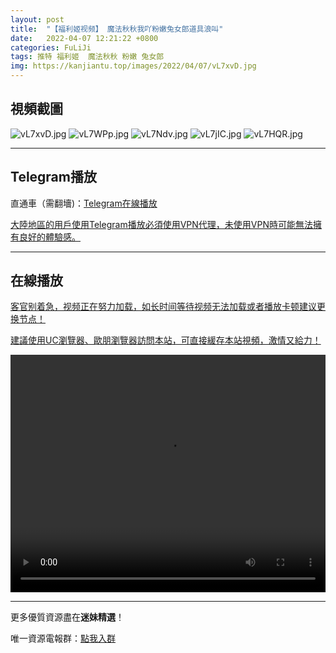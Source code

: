 ```yaml
---
layout: post
title:  "【福利姬视频】 魔法秋秋我吖粉嫩兔女郎道具浪叫"
date:   2022-04-07 12:21:22 +0800
categories: FuLiJi
tags: 推特 福利姬  魔法秋秋 粉嫩 兔女郎
img: https://kanjiantu.top/images/2022/04/07/vL7xvD.jpg
---
```



## 視頻截圖

![vL7xvD.jpg](https://kanjiantu.top/images/2022/04/07/vL7xvD.jpg)
![vL7WPp.jpg](https://kanjiantu.top/images/2022/04/07/vL7WPp.jpg)
![vL7Ndv.jpg](https://kanjiantu.top/images/2022/04/07/vL7Ndv.jpg)
![vL7jIC.jpg](https://kanjiantu.top/images/2022/04/07/vL7jIC.jpg)
![vL7HQR.jpg](https://kanjiantu.top/images/2022/04/07/vL7HQR.jpg)

* * *
## Telegram播放

直通車（需翻墻)：[Telegram在線播放](https://t.me/mimeijingxuan/476)

<u>大陸地區的用戶使用Telegram播放必須使用VPN代理，未使用VPN時可能無法擁有良好的體驗感。</u> 
* * *
## 在線播放
<u>客官别着急，视频正在努力加载，如长时间等待视频无法加载或者播放卡顿建议更换节点！</u>

<u>建議使用UC瀏覽器、歐朋瀏覽器訪問本站，可直接緩存本站視頻，激情又給力！</u>
<center><video src="https://cdn.publer.io/uploads/videos/624c0e60db2797129f4a69e6/59ddf22d3ce689449774087f83dd609f.mp4" width="100%" height="380px" controls="controls"></video></center>

* * *
更多優質資源盡在**迷妹精選**！

唯一資源電報群：[點我入群](https://t.me/mimeijingxuan)


